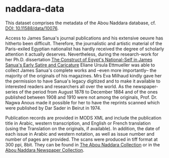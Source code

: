 # naddara-data

This dataset comprises the metadata of the Abou Naddara database, cf. [DOI: 10.11588/data/10076](https://doi.org/10.11588/data/10076).

Access to James Sanua's journal publications and his extensive oeuvre has hitherto been difficult. Therefore, the journalistic and artistic material of the Paris-exiled Egyptian nationalist has hardly received the degree of scholarly attention it actually deserves. Nevertheless, during the research-work for her Ph.D. dissertation [The Construct of Egypt's National-Self in James Sanua's Early Satire and Caricature](https://www.degruyter.com/view/title/566623) Eliane Ursula Ettmueller was able to collect James Sanua's complete works and –even more importantly– the majority of the originals of his magazines. Mrs Eva Milhaud kindly gave her the permission to have Sanua's legacy digitized and to make it available to interested readers and researchers all over the world. As the newspaper-series of the period from August 1878 to December 1884 and of the ones published between 1908 and 1910 were not among the originals, Prof. Dr. Nagwa Anous made it possible for her to have the reprints scanned which were published by Dar Sader in Beirut in 1974.

Publication records are provided in MODS XML and include the publication title in Arabic, western transcription, and English or French translation (using the Translation on the originals, if available). In addition, the date of each issue in Arabic and western notation, as well as issue number and number of pages are provided. The scans were produced in tiff format at 300 ppi, 8bit. They can be found in [The Abou Naddara Collection](http://abou-naddara.uni-hd.de) or in the [Abou Naddara Newspaper Collection](https://abou-naddara.freizo.org/).
